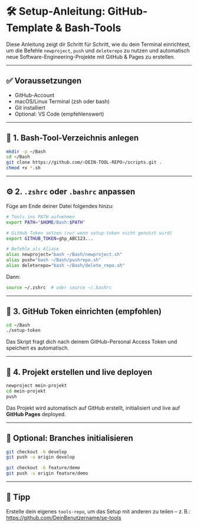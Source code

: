 # 🛠️ Setup-Anleitung: GitHub-Template & Bash-Tools

Diese Anleitung zeigt dir Schritt für Schritt, wie du dein Terminal einrichtest, um die Befehle `newproject`, `push` und `deleterepo` zu nutzen und automatisch neue Software-Engineering-Projekte mit GitHub & Pages zu erstellen.

---

## ✅ Voraussetzungen

- GitHub-Account
- macOS/Linux Terminal (zsh oder bash)
- Git installiert
- Optional: VS Code (empfehlenswert)

---

## 📁 1. Bash-Tool-Verzeichnis anlegen

```bash
mkdir -p ~/Bash
cd ~/Bash
git clone https://github.com/<DEIN-TOOL-REPO>/scripts.git .
chmod +x *.sh
```

---

## ⚙️ 2. `.zshrc` oder `.bashrc` anpassen

Füge am Ende deiner Datei folgendes hinzu:

```bash
# Tools ins PATH aufnehmen
export PATH="$HOME/Bash:$PATH"

# GitHub Token setzen (nur wenn setup-token nicht genutzt wird)
export GITHUB_TOKEN=ghp_ABC123...

# Befehle als Aliase
alias newproject="bash ~/Bash/newproject.sh"
alias push="bash ~/Bash/pushrepo.sh"
alias deleterepo="bash ~/Bash/delete_repo.sh"
```

Dann:

```bash
source ~/.zshrc  # oder source ~/.bashrc
```

---

## 🔐 3. GitHub Token einrichten (empfohlen)

```bash
cd ~/Bash
./setup-token
```

Das Skript fragt dich nach deinem GitHub-Personal Access Token und speichert es automatisch.

---

## 🚀 4. Projekt erstellen und live deployen

```bash
newproject mein-projekt
cd mein-projekt
push
```

Das Projekt wird automatisch auf GitHub erstellt, initialisiert und live auf **GitHub Pages** deployed.

---

## 🧪 Optional: Branches initialisieren

```bash
git checkout -b develop
git push -u origin develop

git checkout -b feature/demo
git push -u origin feature/demo
```

---

## 🧠 Tipp

Erstelle dein eigenes `tools-repo`, um das Setup mit anderen zu teilen – z. B.:
https://github.com/DeinBenutzername/se-tools

